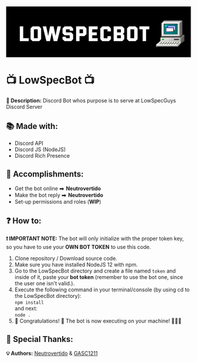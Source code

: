 ![](src/img/banner.png)
# 📺 LowSpecBot 📺
**📖 Description:** Discord Bot whos purpose is to serve at LowSpecGuys Discord Server

## 📚 Made with:
* Discord API
* Discord JS (NodeJS)
* Discord Rich Presence

## 🏅 Accomplishments:
* Get the bot online ⮕ __Neutrovertido__
* Make the bot reply ⮕ __Neutrovertido__
* Set-up permissions and roles (__WIP__)

## ❓ How to:
__❗ IMPORTANT NOTE:__ The bot will only initialize with the proper token key, so you have to use your __OWN BOT TOKEN__ to use this code.
1. Clone repository / Download source code.
2. Make sure you have installed NodeJS 12 with npm.
3. Go to the LowSpecBot directory and create a file named `token` and inside of it, paste your __bot token__ (remember to use the bot one, since the user one isn't valid.).
3. Execute the following command in your terminal/console (by using cd to the LowSpecBot directory):  
`npm install`  
and next:  
`node .`
4. 🎉 Congratulations! 🎉 The bot is now executing on your machine! 👏👏👏

## 📣 Special Thanks:

**💡 Authors:** [Neutrovertido](https://github.com/Neutrovertido/) & [GASC1211](https://github.com/Gasc1211/)
